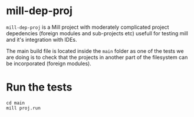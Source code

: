 # mill-dep-proj

`mill-dep-proj` is a Mill project with moderately complicated project depedencies (foreign modules and sub-projects etc) usefull for testing mill and it's integration with IDEs.


The main build file is located inside the `main` folder as one of the tests we are doing is to check that the projects in another part of the filesystem can be incorporated (foreign modules).

# Run the tests

    cd main
    mill proj.run
